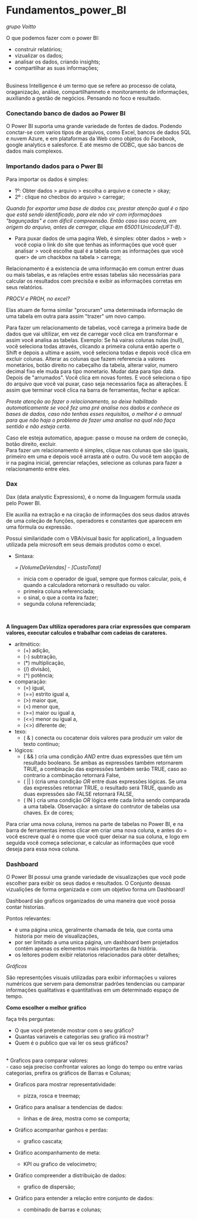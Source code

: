 # Fundamentos_power_BI

*grupo Voitto*

O que podemos fazer com o power BI:

  - construir relatórios;
  - vizualizar os dados;
  - analisar os dados, criando insights;
  - compartilhar as suas informações;
  
  <br>
Business Intelligence é um termo que se refere ao processo de colata, oraganização, análise, compartilhamneto e monitoramento de informações, auxiliando a gestão de negócios. Pensando no foco e resultado. <br>
 
<h3>Conectando banco de dados ao Power BI</h3>

O Power BI suporta uma grande variedade de fontes de dados. Podendo conctar-se com varios tipos de arquivos, como Excel, bancos de dados SQL e nuvem Azure, e em plataformas da Web como objetos do Facebook, google analytics e salesforce. E até mesmo de ODBC, que são bancos de dados mais complexos.<br>

<h3> Importando dados para o Pwer BI</h3>

Para importar os dados é simples:

* 1º: Obter dados > arquivo > escolha o arquivo e conecte > okay;
* 2º : clique no checbox do arquivo > carregar;

*Quando for exportar uma base de dados csv, prestar atenção qual é o tipo que está sendo identificado, para ele não vir com informaçãoes "bagunçadas" e com dificil compreensão. Então caso isso ocorra, em origem do arquivo, antes de carregar, clique em 65001:Unicode(UFT-8)*. <br>

* Para puxar dados de uma pagina Web, é simples: obter dados > web > você copia o link do site que tenhas as informações que você quer analisar > você escolhe qual é a tabela com as informações que você quer> de um chackbox na tabela > carrega;

Relacionamento é a existencia de uma informação em comun entrer duas ou mais tabelas, e as relações entre essas tabelas são necessárias para calcular os resultados com precisõa e exibir as informações corretas em seus relatórios. 

*PROCV e PROH, no excel?*

Elas atuam de forma similar "procuram" uma determinada informação de uma tabela em outra para assim "trazer" um novo campo. 

Para fazer um relacionamento de tabelas, você carrega a primeira bade de dados que vai ultilizar, em vez de carregar você clica em transformar e assim você analisa as tabelas. Exemplo: Se há vairas colunas nulas (null), você seleciona todas através, clicando a primeira coluna então aperte o Shift e depois a ultima e assim, você seleciona todas e depois você clica em excluir colunas. Alterar as colunas que fazem referencia a valores monetários, botão direito no cabeçalho da tabela, alterar valor, numero decimal fixo  ele muda para tipo monetario. Mudar data para tipo data. Depois de "arrumados". Você clica em novas fontes. E você seleciona o tipo do arquivo que você vai puxar, caso seja necessarios faça as alterações. E assim que terminar você clica na barra de ferramentas, fechar e aplicar. <br>

*Preste atenção ao fazer o relacionamento, so deixe habilitado automaticamente se você fez uma pré analise nos dados e conhece as bases de dados, caso não tenhas esses requisitos, o melhor é o amnual para que não haja o problema de fazer uma analise na qual não faça sentido e não esteja certa.*

Caso ele esteja automatico, apague: passe o mouse na ordem de coneção, botão direito, excluir.<br>
Para fazer um relacionamento é simples, clique nas colunas que são iguais, primeiro em uma e depois você arrasta até o outro. Ou você tem aopção de ir na pagina inicial, gerenciar relações, selecione as colunas para fazer a relacionamento entre eles. 

<h3>Dax</h3>

Dax (data analystic Expressions), é o nome da linguagem formula usada pelo Power BI. <br>

Ele auxilia na extração e na ciração de informações dos seus dados através de uma coleção de funções, operadores e constantes que aparecem em uma fórmula ou expressão. <br>

Possui similaridade com o VBA(visual basic for application), a linguadem utilizada pela microsoft em seus demais produtos como o excel. <br> 

* Sintaxa:

  *= [VolumeDeVendas] - [CustoTotal]*<br>
  - inicia com o operador de igual, sempre que formos calcular, pois, é quando a calculadora retornará o resultado ou valor.
  - primeira coluna referenciada;
  - o sinal, o que a conta ira fazer;
  - segunda coluna referenciada;
 <br>
 
 **A linguagem Dax ultiliza operadores para criar expressões que comparam valores, executar calculos e trabalhar com cadeias de carateres.** <br>
* aritmético:<br>
   - (+) adição,
   - (-) subtração,
   - (*) multiplicação, 
   - (/) divisão), 
   - (^) potência;
* comparação:<br>
   - (=) igual,
   - (==) estrito igual a,
   - (>) maior que,
   - (<) menor que,
   - (>=) maior ou igual a,
   - (<=) menor ou igual a,
   - (<>) diferente de;
* texo:<br>
  - ( & ) conecta ou cocatenar dois valores para produzir um valor  de texto continuo;
* lógicos:
  - ( && ) cria uma condição *AND* entre duas expressões que têm um resultado booleano. Se ambas as expressões também retornarem TRUE, a combinação das expressões também serão TRUE, caso ao contrario a combinação retornará False,
  - ( || ) (cria uma condição *OR* entre duas expressões lógicas. Se uma das expressões retornar TRUE, o resultado será TRUE, quando as duas expressões são FALSE retornará FALSE,
  - ( IN ) cria uma condição *OR* lógica ente cada linha sendo comparada a uma tabela. Observação: a sintaxe do contrutor de tabelas usa chaves. Ex de cores;
  
Para criar uma nova coluna, iremos na parte de tabelas no Power BI, e na barra de ferramentas iremos clicar em criar uma nova coluna, e antes do *=* você escreve qual é o nome que você quer deixar na sua coluna, e logo em seguida você começa selecionar, e calcular as informações que você deseja para essa nova coluna. <br>

<h3>Dashboard</h3>

O Power BI possui uma grande variedade de visualizações que você pode escolher para exibir os seus dados e resultados. O Conjunto dessas vizualições de forma organizada e com um objetivo forma um Dashboard!

Dashboard são graficos organizados de uma maneira que você possa contar historias. <br>

Pontos relevantes:
* é uma página unica, geralmente chamada de tela, que conta uma historia por meio de visualizações,
* por ser limitado a uma unica página, um dashboard bem projetados contém apenas os elementos mais importantes da história. 
* os leitores podem exibir relatorios relacionados para obter detalhes;

*Gráficos*

São representções visuais utilizadas para exibir informações u valores numéricos que servem para demonstrar padrões tendencias ou camparar informações qualitativas e quantitativas em um determinado espaço de tempo.

**Como escolher o melhor gráfico**

faça três perguntas:<br>
  - O que você pretende mostrar com o seu gráfico?
  - Quantas variaveis e categorias seu grafico irá mostrar?
  - Quem é o publico que vai ler os seus gráficos?
<br>
* Graficos para comparar valores: <br>
  - caso seja preciso confrontar valores ao longo do tempo ou entre varias categorias, prefira os gráficos de Barras e Colunas;
  
* Graficos para mostrar representatividade:<br>
  - pizza, rosca e treemap;
  
* Gráfico para analisar a tendencias de dados:<br>
  - linhas e de área, mostra como se comporta;
* Gráfico acompanhar ganhos e perdas:<br>
  - grafico cascata;
  
* Gráfico acompanhamento de meta:<br>
  - KPI ou grafico de velocimetro;
* Gráfico compreender a distribuição de dados:<br>
  - grafico de dispersão;
* Gráfico para entender a relação entre conjunto de dados:<br>
  - combinado de barras e colunas;
 




